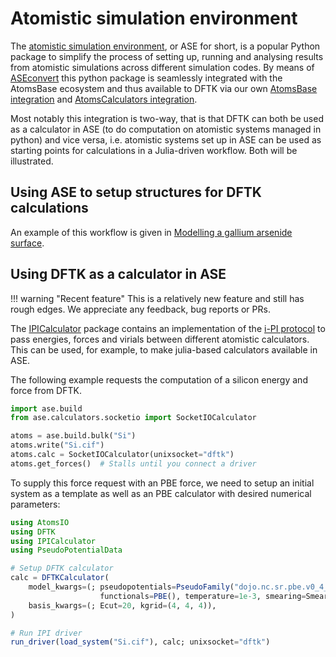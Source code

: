# Atomistic simulation environment

The [atomistic simulation environment](https://wiki.fysik.dtu.dk/ase/index.html),
or ASE for short,
is a popular Python package to simplify the process of setting up,
running and analysing results from atomistic simulations across different simulation codes.
By means of [ASEconvert](https://github.com/mfherbst/ASEconvert.jl) this python package
is seamlessly integrated with the AtomsBase ecosystem and thus available to DFTK via
our own [AtomsBase integration](@ref) and [AtomsCalculators integration](@ref).

Most notably this integration is two-way, that is that DFTK can both be used as a
calculator in ASE (to do computation on atomistic systems managed in python) and vice
versa, i.e. atomistic systems set up in ASE can be used as starting points for
calculations in a Julia-driven workflow. Both will be illustrated.

## Using ASE to setup structures for DFTK calculations

An example of this workflow is given in [Modelling a gallium arsenide surface](@ref).

## Using DFTK as a calculator in ASE

!!! warning "Recent feature"
    This is a relatively new feature and still has rough edges.
    We appreciate any feedback, bug reports or PRs.

The [IPICalculator](https://github.com/JuliaMolSim/IPICalculator.jl)
package contains an implementation of the [i-PI protocol](https://github.com/i-pi/i-pi)
to pass energies, forces and virials between different atomistic calculators.
This can be used, for example, to make julia-based calculators available in ASE.

The following example requests the computation of a silicon energy and force
from DFTK.

```python
import ase.build
from ase.calculators.socketio import SocketIOCalculator

atoms = ase.build.bulk("Si")
atoms.write("Si.cif")
atoms.calc = SocketIOCalculator(unixsocket="dftk")
atoms.get_forces()  # Stalls until you connect a driver
```

To supply this force request with an PBE force, we need to setup
an initial system as a template as well as an PBE calculator
with desired numerical parameters:

```julia
using AtomsIO
using DFTK
using IPICalculator
using PseudoPotentialData

# Setup DFTK calculator
calc = DFTKCalculator(
    model_kwargs=(; pseudopotentials=PseudoFamily("dojo.nc.sr.pbe.v0_4_1.standard.upf"),
                    functionals=PBE(), temperature=1e-3, smearing=Smearing.Gaussian()),
    basis_kwargs=(; Ecut=20, kgrid=(4, 4, 4)),
)

# Run IPI driver
run_driver(load_system("Si.cif"), calc; unixsocket="dftk")
```

